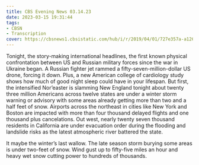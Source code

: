 ```yaml
---
title: CBS Evening News 03.14.23
date: 2023-03-15 19:31:44
tags:
- CBSN
- Transcription
cover: https://cbsnews1.cbsistatic.com/hub/i/r/2019/04/01/727e357a-a126-4138-a2c5-4d3222669d57/thumbnail/640x360/3ff2761028dc5c65cc4f07acd54bcd5c/cbsn2-logo-1920x1080.jpg
---
```

Tonight, the story-making international headlines, the first known physical confrontation between US and Russian military forces since the war in Ukraine began. A Russian fighter jet rammed a fifty-seven-million-dollar US drone, forcing it down. Plus, a new American college of cardiology study shows how much of good night sleep could have in your lifespan. But first, the intensified Nor’easter is slamming New England tonight about twenty three million Americans across twelve states are under a winter storm warning or advisory with some areas already getting more than two and a half feet of snow. Airports across the northeast in cities like New York and Boston are impacted with more than four thousand delayed flights and one thousand plus cancelations. Out west, nearly twenty seven thousand residents in California are under evacuation order during the flooding and landslide risks as the latest atmospheric river battered the state. 

It maybe the winter’s last wallow. The late season storm burying some areas is under two-feet of snow. Wind gust up to fifty-five miles an hour and heavy wet snow cutting power to hundreds of thousands. 
